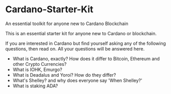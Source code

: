 # Cardano-Starter-Kit
An essential toolkit for anyone new to Cardano Blockchain

This is an essential starter kit for anyone new to Cardano or blockchain. 

If you are interested in Cardano but find yourself asking any of the following questions, then read on. All your questions will be answered here.

- What is Cardano, exactly? How does it differ to Bitcoin, Ethereum and other Crypto Currencies?
- What is IOHK, Emurgo? 
- What is Deadalus and Yoroi? How do they differ?
- What's Shelley? and why does everyone say 'When Shelley?'
- What is staking ADA? 

